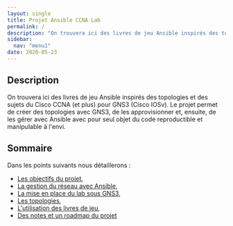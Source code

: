 ```yaml
---
layout: single
title: Projet Ansible CCNA Lab
permalink: /
description: "On trouvera ici des livres de jeu Ansible inspirés des topologies et des sujets du Cisco CCNA (et plus) pour GNS3 (Cisco IOSv). Le projet permet de créer des topologies avec GNS3, de les approvisionner et, ensuite, de les gérer avec Ansible avec pour seul objet du code reproductible et manipulable à l'envi."
sidebar:
  nav: "menu1"
date: 2020-05-23
---
```


## Description

On trouvera ici des livres de jeu Ansible inspirés des topologies et des sujets du Cisco CCNA (et plus) pour GNS3 (Cisco IOSv). Le projet permet de créer des topologies avec GNS3, de les approvisionner et, ensuite, de les gérer avec Ansible avec pour seul objet du code reproductible et manipulable à l'envi.

## Sommaire

Dans les points suivants nous détaillerons :

- [Les objectifs du projet](/ansible-ccna-lab/objectifs/),
- [La gestion du réseau avec Ansible](/ansible-ccna-lab/gestion-ansible/),
- [La mise en place du lab sous GNS3](/ansible-ccna-lab/mise-en-place-lab/),
- [Les topologies](/ansible-ccna-lab/topologies/),
- [L'utilisation des livres de jeu](/ansible-ccna-lab/utilisation/),
- [Des notes et un roadmap du projet](/ansible-ccna-lab/notes/)
